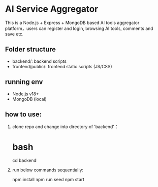 # AI Service Aggregator

This is a Node.js + Express + MongoDB based AI tools aggregator platform，users can register and login, browsing AI tools, comments and save etc.

## Folder structure

- backend/: backend scripts
- frontend/public/: frontend static scripts (JS/CSS)

## running env

- Node.js v18+
- MongoDB (local)

## how to use:

1. clone repo and change into directory of 'backend'：

   # bash
   cd backend

2. run below commands sequentially:

   npm install
   npm run seed
   npm start
